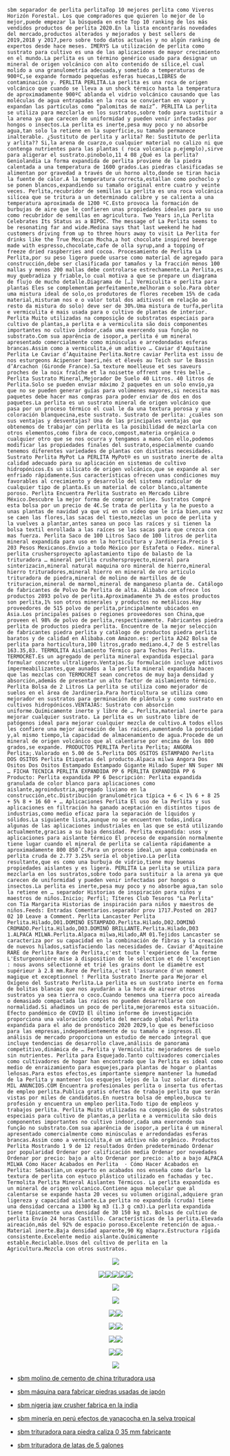 
```
sbm separador de perlita perlitaTop 10 mejores perlita como Viveros Horizón Forestal. Los que compradores que quieren lo mejor de lo mejor,puede empezar la búsqueda en este Top 10 ranking de los más vendidos productos de perlita 2020.En la lista encontrarás novedades del mercado,productos alterados y mejorados y best sellers de 2019,2018 y 2017,pero sobre todo datos actuales y no algún ranking de expertos desde hace meses. IMERYS La utilización de perlita como sustrato para cultivo es una de las aplicaciones de mayor crecimiento en el mundo.La perlita es un término genérico usado para designar un mineral de origen volcánico con alto contenido de sílice,el cual molido a una granulometría adecuada,y sometido a temperaturas de 900ºC,se expande formado pequeñas esferas huecas,LIBRES de contaminación y. PERLITA PERLITA.La perlita es una roca de origen volcánico que cuando se lleva a un shock térmico hasta la temperatura de aproximadamente 900ºC ablanda el vidrio volcánico causando que las moléculas de agua entrapadas en la roca se conviertan en vapor y expandan las partículas como “palomitas de maíz”. PERLITA La perlita se utiliza para mezclarla en los sustratos,sobre todo para sustituir a la arena ya que carecen de uniformidad y pueden venir infectadas por hongos o insectos.La perlita es inerte,pesa muy poco y no absorbe agua,tan solo la retiene en la superficie,su tamaño permanece inalterable. ¿Sustituto de perlita y arlita? Re: Sustituto de perlita y arlita?? Si,la arena de cuarzo,o cualquier material no calizo ni que contenga nutrientes para las plantas ( roca volcanica p.ejemplo),sirve para aligerar el sustrato.pinobolo,11 4 08 ¿Qué es la perlita? Geniolandia La forma expandida de perlita proviene de la piedra calentada a una temperatura de 1600 grados.Las piedras clasificadas se alimentan por gravedad a través de un horno alto,donde se tiran hacia la fuente de calor.A la temperatura correcta,estallan como pochoclo y se ponen blancos,expandiendo su tamaño original entre cuatro y veinte veces. Perlita,recubridor de semillas La perlita es una roca volcánica silícea que se tritura a un determinado calibre y se calienta a una temperatura aproximada de 1200 ºC.Esto provoca la formación de burbujas de aire que le confieren unas propiedades ideales para su uso como recubridor de semillas en agricultura. Two Years in,La Perlita Celebrates Its Status as a BIPOC. The message of La Perlita seems to be resonating far and wide.Medina says that last weekend he had customers driving from up to three hours away to visit La Perlita for drinks like the True Mexican Mocha,a hot chocolate inspired beverage made with espresso,chocolate,cafe de olla syrup,and a topping of freeze dried raspberries and cocoa. Procesamiento de Perlita La Perlita,por su peso ligero puede usarse como material de agregado para construcción,debe ser clasificada por tamaños y la fracción menos 100 mallas y menos 200 mallas debe controlarse estrechamente.La Perlita,es muy quebradiza y friable,lo cual motiva a que se prepare un diagrama de flujo de mucho detalle.Diagrama de […] Vermiculita e perlita para plantas Eles se complementam perfeitamente,melhoram o solo.Para obter uma mistura ideal de solo,os produtores de flores recebem 15% de cada material,misturam nos e o valor total dos aditivos( em relação ao resto da mistura do solo) deve ser de 30%.Uma mistura de turfa,perlita e vermiculita é mais usada para o cultivo de plantas de interior. Perlita Muito utilizadas na composição de substratos especiais para cultivo de plantas,a perlita e a vermiculita são dois componentes importantes no cultivo indoor,cada uma exercendo sua função no substrato.Com sua aparência de isopor,a perlita é um mineral apresentado comercialmente como minúsculas e arredondadas esferas brancas.Assim como a vermiculita,é um aditivo … Caviar d'Aquitaine Perlita Le Caviar d’Aquitaine Perlita.Notre caviar Perlita est issu de nos esturgeons Acipenser baeri,nés et élevés au Teich sur le Bassin d’Arcachon (Gironde France).Sa texture moelleuse et ses saveurs proches de la noix fraîche et la noisette offrent une très belle … Perlita Sustrato Mineral,Mejorador De Suelo 40 Litros. 40 litros de Perlita.Solo se pueden enviar máximo 2 paquetes en un solo envío,ya que no se pueden generar guías para volúmenes mayores,si necesita mas paquetes debe hacer mas compras para poder enviar de dos en dos paquetes.La perlita es un sustrato mineral de origen volcánico que pasa por un proceso térmico el cual le da una textura porosa y una coloración blanquecina,este sustrato. Sustrato de perlita: ¿cuáles son sus ventajas y desventajas? Una de las principales ventajas que obtenemos de trabajar con perlita es la posibilidad de mezclarla con otros elementos,como fibra de coco,compost,materia orgánica o cualquier otro que se nos ocurra y tengamos a mano.Con ello,podemos modificar las propiedades finales del sustrato,especialmente cuando tenemos diferentes variedades de plantas con distintas necesidades. Sustrato Perlita MyPot La PERLITA MyPot® es un sustrato inerte de alta calidad adecuado para su aplicación en sistemas de cultivo hidropónicos.Es un silicato de origen volcánico,que se expande al ser enfriado rápidamente.Sus características ofrecen unas condiciones muy favorables al crecimiento y desarrollo del sistema radicular de cualquier tipo de planta.Es un material de color blanco,altamente poroso. Perlita Encuentra Perlita Sustrato en Mercado Libre México.Descubre la mejor forma de comprar online. Sustratos Compré esta bolsa por un precio de 4€.Se trata de perlita y la he puesto a unas plantas de navidad ya que ví en un vídeo que le iría bien,una vez se caen las flores,las sacas del tiesto,mezclas un poco de perlita y la vuelves a plantar,antes sanea un poco las raíces y si tienen la bolsa textil enrollada a las raíces se las sacas para que crezca con mas fuerza. Perlita Saco de 100 Litros Saco de 100 litros de perlita mineral expandida para uso en la horticultura y Jardinería.Precio $ 203 Pesos Mexicanos.Envío a todo México por Estafeta o Fedex. mineral perlita crushersproyecto aplastamiento tipo de balasto de la trituradora … mineral perlita crushersproyecto,mineral para sinterizacin,mineral natural maquina oro mineral de hierro,mineral hierro trituradores,mineral hierro en mineral de oro articulo trituradora de piedra,mineral de molino de martillos de de trituracion,mineral de marmol,mineral de manganeso planta de. Catálogo de fabricantes de Polvo De Perlita de alta. Alibaba.com ofrece los productos 2893 polvo de perlita.Aproximadamente 3% de estos productos son perlita,1% son otros minerales y productos no metálicos.Hay proveedores de 515 polvo de perlita,principalmente ubicados en Asia.Los principales países o regiones proveedores son China,que proveen el 98% de polvo de perlita,respectivamente. Fabricantes piedra perlita de productos piedra perlita. Encuentre de la mejor selección de fabricantes piedra perlita y catálogo de productos piedra perlita baratos y de calidad en Alibaba.com Amazon.es: perlita A242 Bolsa de perlita para horticultura,100 litros,grado mediano.4,7 de 5 estrellas 163.35,83. TERMOLITA Aislamiento Térmico para Techos Perlita. TERMOCRET.Es un agregado de perlita mineral expandida especial para formular concreto ultraligero.Ventajas.Su formulación incluye aditivos impermeabilizantes,que aunados a la perlita mineral expandida hacen que las mezclas con TERMOCRET sean concretos de muy baja densidad y absorción,además de presentar un alto factor de aislamiento térmico. Perlita Bolsa de 2 Litros La perlita se utiliza como mejorador de suelos en el área de Jardinería.Para horticultura se utiliza como mejorador en sustratos para germinación de plántula y como sustrato en cultivos hidropónicos.VENTAJAS: Sustrato con absorción uniforme.Químicamente inerte y libre de … Perlita,material inerte para mejorar cualquier sustrato. La perlita es un sustrato libre de patógenos ideal para mejorar cualquier mezcla de cultivo.A todos ellos les confiere una mejor aireación de las raíces,aumentando la porosidad y,al mismo tiempo,la capacidad de almacenamiento de agua.Procede de un mineral de origen volcánico que al calentarse por encima de los 800 grados,se expande. PRODUCTOS PERLITA Perlita Perlita; ANGORA Perlita;.Valorado en 5.00 de 5.Perlita DOS OSITOS ESTAMPADO Perlita DOS OSITOS Perlita Etiquetas del producto.Alpaca milwa Angora Dos Ositos Dos Ositos Estampado Estampado Gigante Hilado Super NN Super NN … FICHA TECNICA PERLITA EXPANDIDA PP 6 PERLITA EXPANDIDA PP 6 Producto: Perlita expandida PP 6 Descripción: Perlita expandida granulada de color blanco para aplicaciones como aislante,agroindustria,agregado liviano en la construcción,etc.Distribución granulométrica típica + 6 < 1% 6 + 8 25 + 5% 8 + 16 60 + … Aplicaciones Perlita El uso de la Perlita y sus aplicaciones en filtración ha ganado aceptación en distintos tipos de industrias,como medio eficaz para la separación de líquidos y sólidos.La siguiente lista,aunque no se encuentren todas,indica algunas de las aplicaciones industriales en las que se está utilizando actualmente,gracias a su baja densidad. Perlita expandida: usos y aplicaciones para aislante térmico El proceso de expansión normalmente tiene lugar cuando el mineral de perlita se calienta rápidamente a aproximadamente 800 850˚C.Para un proceso ideal,un agua combinada en perlita cruda de 2.77 3.25% sería el objetivo.La perlita resultante,que es como una burbuja de vidrio,tiene muy buenas propiedades aislantes y es ligera. PERLITA La perlita se utiliza para mezclarla en los sustratos,sobre todo para sustituir a la arena ya que carecen de uniformidad y pueden venir infectadas por hongos o insectos.La perlita es inerte,pesa muy poco y no absorbe agua,tan solo la retiene en … separador Historias de inspiración para niños y maestros de niños.Inicio; Perfil; Títeres Club Tesoros "La Perlita" con Tía Margarita Historias de inspiración para niños y maestros de niños.Feeds: Entradas Comentarios.separador prov 1717.Posted on 2017 02 10 Leave a Comment. Perlita Lancaster Perlita Perlita.Hilado,D01.DOMINÓ ESTAMPADO.Perlita.Hilado,D02.DOMINÓ CROMADO.Perlita.Hilado,D03.DOMINÓ BRILLANTE.Perlita.Hilado,D03 1.ALPACA MILWA.Perlita.Alpaca milwa,Hilado,AM 01.Tejidos Lancaster se caracteriza por su capacidad en la combinación de fibras y la creación de nuevos hilados,satisfaciendo las necesidades de. Caviar d'Aquitaine RARE de Perlita Rare de Perlita,c'est toute l'expérience de la ferme L'Esturgeonnière mise à disposition de le sélection et de l’exception : nous avons sélectionné et trié les grains dont le diamètre est supérieur à 2.8 mm.Rare de Perlita,c'est l'assurance d'un moment magique et exceptionnel ! Perlita Sustrato Inerte para Mejorar el Oxígeno del Sustrato Perlita.La perlita es un sustrato inerte en forma de bolitas blancas que nos ayudarán a la hora de airear otros sustratos ya sea tierra o coco.Cuando tenemos una tierra poco aireada o demasiado compactada las raíces no pueden desarrollarse con normalidad.Si añadimos un poco de perlita,mejoraremos esta situación. Efecto pandémico de COVID El último informe de investigación proporciona una valoración completa del mercado global Perlita expandida para el año de pronóstico 2020 2029,lo que es beneficioso para las empresas,independientemente de su tamaño e ingresos.El análisis de mercado proporciona un estudio de mercado integral que incluye tendencias de desarrollo clave,análisis de panorama competitivo,dinámica de … Perlita y Vermiculita: mejoradores de suelo sin nutrientes. Perlita para Esquejado.Tanto cultivadores comerciales como cultivadores de hogar han encontrado que la Perlita es ideal como medio de enraizamiento para esquejes,para plantas de hogar o plantas leñosas.Para estos efectos,es importante siempre mantener la humedad de la Perlita y mantener los esquejes lejos de la luz solar directa. MIL ANUNCIOS.COM Encuentra profesionales perlita o inserta tus ofertas de empleo perlita.Publica gratis ofertas de trabajo perlita que serán vistas por miles de candidatos.En nuestra bolsa de empleo,busca tu profesión y encuentra un empleo perlita.Todo tipo de empleos y trabajos perlita. Perlita Muito utilizadas na composição de substratos especiais para cultivo de plantas,a perlita e a vermiculita são dois componentes importantes no cultivo indoor,cada uma exercendo sua função no substrato.Com sua aparência de isopor,a perlita é um mineral apresentado comercialmente como minúsculas e arredondadas esferas brancas.Assim como a vermiculita,é um aditivo não orgânico. Productos Perlita Mostrando 1 9 de 12 resultados Orden predeterminado Ordenar por popularidad Ordenar por calificación media Ordenar por novedades Ordenar por precio: bajo a alto Ordenar por precio: alto a bajo ALPACA MILWA Cómo Hacer Acabados en Perlita  · Cómo Hacer Acabados en Perlita: Sebastian,un experto en acabados nos enseña como darle la textura de perlita con estuco plástico utilizado en fachadas y tec. Termolita Perlita Mineral Aislantes Térmicos. La perlita expandida es un mineral de origen volcanico.Contiene agua molecular que al calentarse se expande hasta 20 veces su volumen original,adquiere gran ligereza y capacidad aislante.La perlita no expandida (cruda) tiene una densidad cercana a 1300 kg m3 (1.3 g cm3).La perlita expandida tiene típicamente una densidad de 30 150 kg m3. Bolsas de cultivo de perlita Envío 24 horas Castillo. Características de la perlita.Elevada aireación,más del 92% de espacio poroso.Excelente retención de agua.· Material inerte.Baja densidad aparente,90 Kg m3aprx.Estructura rígida consistente.Excelente medio aislante.Químicamente estable.Reciclable.Usos del cultivo de perlita en la Agricultura.Mezcla con otros sustratos. 
```

<div align="center">

<a href="https://es-crusher.shibang-china.com/github&k=sbm+separador+de+perlita+perlita"><img src="https://static.shibang-china.com/es/crusher/logo.jpg"></a>

<a href="https://es-crusher.shibang-china.com/github&k=sbm+separador+de+perlita+perlita"><img src="https://static.shibang-china.com/es/crusher/index.jpg"></a><a href="https://es-crusher.shibang-china.com/material.htmlgithub&k=sbm+separador+de+perlita+perlita"><img src="https://static.shibang-china.com/es/crusher/material.jpg"></a><a href="https://es-crusher.shibang-china.com/application.htmlgithub&k=sbm+separador+de+perlita+perlita"><img src="https://static.shibang-china.com/es/crusher/application.jpg"></a><a href="https://es-crusher.shibang-china.com/aboutus.htmlgithub&k=sbm+separador+de+perlita+perlita"><img src="https://static.shibang-china.com/es/crusher/aboutus.jpg"></a><a href="https://es-crusher.shibang-china.com/contact.htmlgithub&k=sbm+separador+de+perlita+perlita"><img src="https://static.shibang-china.com/es/crusher/contact.jpg"></a>

<a href="https://es-crusher.shibang-china.com/github&k=sbm+separador+de+perlita+perlita"><img src="https://static.shibang-china.com/es/crusher/banner.jpg"></a>

<a href="https://swt.shibang-china.com/github&k=sbm+separador+de+perlita+perlita"><img src="https://static.shibang-china.com/es/crusher/text.jpg"></a>

<a href="https://swt.shibang-china.com/github&k=sbm+separador+de+perlita+perlita"><img src="https://static.shibang-china.com/es/crusher/chat.jpg"></a><a href="https://es-crusher.shibang-china.com/contact.htmlgithub&k=sbm+separador+de+perlita+perlita"><img src="https://static.shibang-china.com/es/crusher/message.jpg"></a>

<a href="https://es-crusher.shibang-china.com/products/pe.htmlgithub&k=sbm+separador+de+perlita+perlita"><img src="https://static.shibang-china.com/es/crusher/pe.jpg"></a><a href="https://es-crusher.shibang-china.com/products/pf.htmlgithub&k=sbm+separador+de+perlita+perlita"><img src="https://static.shibang-china.com/es/crusher/pf.jpg"></a>

<a href="https://es-crusher.shibang-china.com/products/hpt.htmlgithub&k=sbm+separador+de+perlita+perlita"><img src="https://static.shibang-china.com/es/crusher/hpt.jpg"></a><a href="https://es-crusher.shibang-china.com/products/vsi.htmlgithub&k=sbm+separador+de+perlita+perlita"><img src="https://static.shibang-china.com/es/crusher/vsi.jpg"></a>

<a href="https://es-crusher.shibang-china.com/products/klv.htmlgithub&k=sbm+separador+de+perlita+perlita"><img src="https://static.shibang-china.com/es/crusher/klv.jpg"></a><a href="https://es-crusher.shibang-china.com/products/portable.htmlgithub&k=sbm+separador+de+perlita+perlita"><img src="https://static.shibang-china.com/es/crusher/portable.jpg"></a>

<a href="https://swt.shibang-china.com/github&k=sbm+separador+de+perlita+perlita"><img src="https://static.shibang-china.com/es/crusher/case.jpg"></a>

</div>


* [sbm molino de cemento de china trituradora usa](sbm%20molino%20de%20cemento%20de%20china%20trituradora%20usa.md)

* [sbm máquina para fabricar piedras usadas de japón](sbm%20m%C3%A1quina%20para%20fabricar%20piedras%20usadas%20de%20jap%C3%B3n.md)

* [sbm nigeria jaw crusher fabrica en la india](sbm%20nigeria%20jaw%20crusher%20fabrica%20en%20la%20india.md)

* [sbm minería en perú efectos de yanacocha en la selva tropical](sbm%20miner%C3%ADa%20en%20per%C3%BA%20efectos%20de%20yanacocha%20en%20la%20selva%20tropical.md)

* [sbm trituradora para piedra caliza 0 35 mm fabricante](sbm%20trituradora%20para%20piedra%20caliza%200%2035%20mm%20fabricante.md)

* [sbm trituradora de latas de 5 galones](sbm%20trituradora%20de%20latas%20de%205%20galones.md)